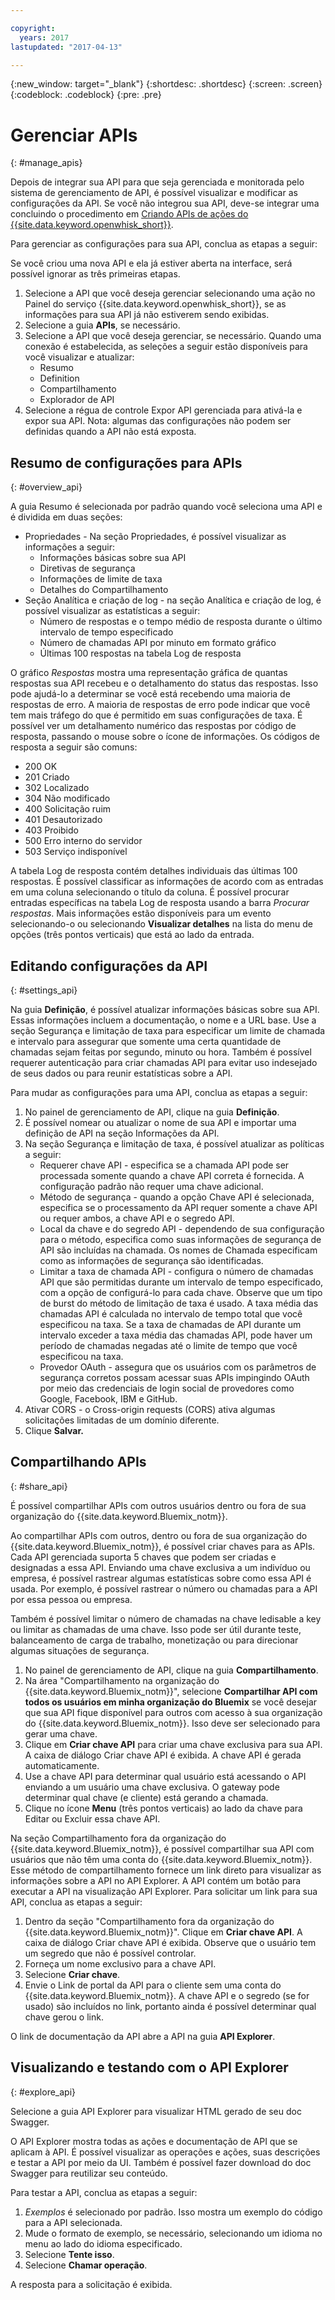 ```yaml
---

copyright:
  years: 2017
lastupdated: "2017-04-13"

---
```



{:new_window: target="_blank"}
{:shortdesc: .shortdesc}
{:screen: .screen}
{:codeblock: .codeblock}
{:pre: .pre}

# Gerenciar APIs
{: #manage_apis}

Depois de integrar sua API para que seja gerenciada e monitorada pelo sistema de gerenciamento de API, é possível visualizar e modificar as configurações da API. Se você não integrou sua API, deve-se integrar uma concluindo o procedimento em [Criando APIs de ações do {{site.data.keyword.openwhisk_short}}](manage_openwhisk_apis.html). 

Para gerenciar as configurações para sua API, conclua as etapas a seguir:

Se você criou uma nova API e ela já estiver aberta na interface, será possível ignorar as três primeiras etapas.

1. Selecione a API que você deseja gerenciar selecionando uma ação no Painel do serviço {{site.data.keyword.openwhisk_short}}, se as informações para sua API já não estiverem sendo exibidas.
2. Selecione a guia **APIs**, se necessário.
3. Selecione a API que você deseja gerenciar, se necessário. Quando uma conexão é estabelecida, as seleções a seguir estão disponíveis para você visualizar e atualizar:
    * Resumo
    * Definition
    * Compartilhamento
    * Explorador de API
4. Selecione a régua de controle Expor API gerenciada para ativá-la e expor sua API. Nota: algumas das configurações não podem ser definidas quando a API não está exposta.  

## Resumo de configurações para APIs
{: #overview_api}

A guia Resumo é selecionada por padrão quando você seleciona uma API e é dividida em duas seções:
* Propriedades - Na seção Propriedades, é possível visualizar as informações a seguir:
    * Informações básicas sobre sua API
	* Diretivas de segurança
	* Informações de limite de taxa
    * Detalhes do Compartilhamento
* Seção Analítica e criação de log - na seção Analítica e criação de log, é possível visualizar as estatísticas a seguir:
	* Número de respostas e o tempo médio de resposta durante o último intervalo de tempo especificado
    * Número de chamadas API por minuto em formato gráfico
    * Últimas 100 respostas na tabela Log de resposta
	
O gráfico *Respostas* mostra uma representação gráfica de quantas respostas sua API recebeu e o detalhamento do status das respostas. Isso pode ajudá-lo a determinar se você está recebendo uma maioria de respostas de erro. A maioria de respostas de erro pode indicar que você tem mais tráfego do que é permitido em suas configurações de taxa. É possível ver um detalhamento numérico das respostas por código de resposta, passando o mouse sobre o ícone de informações. Os códigos de resposta a seguir são comuns:
* 200 OK
* 201 Criado
* 302 Localizado
* 304 Não modificado
* 400 Solicitação ruim
* 401 Desautorizado
* 403 Proibido
* 500 Erro interno do servidor
* 503 Serviço indisponível

A tabela Log de resposta contém detalhes individuais das últimas 100 respostas. É possível classificar as informações de acordo com as entradas em uma coluna selecionando o título da coluna. É possível procurar entradas específicas na tabela Log de resposta usando a barra *Procurar respostas*. Mais informações estão disponíveis para um evento selecionando-o ou selecionando **Visualizar detalhes** na lista do menu de opções (três pontos verticais) que está ao lado da entrada.


## Editando configurações da API
{: #settings_api}

Na guia **Definição**, é possível atualizar informações básicas sobre sua API. Essas informações incluem a documentação, o nome e a URL base. Use a seção Segurança e limitação de taxa para especificar um limite de chamada e intervalo para assegurar que somente uma certa quantidade de chamadas sejam feitas por segundo, minuto ou hora. Também é possível requerer autenticação para criar chamadas API para evitar uso indesejado de seus dados ou para reunir estatísticas sobre a API.

Para mudar as configurações para uma API, conclua as etapas a seguir:

1. No painel de gerenciamento de API, clique na guia **Definição**.
2. É possível nomear ou atualizar o nome de sua API e importar uma definição de API na seção Informações da API.
3. Na seção Segurança e limitação de taxa, é possível atualizar as políticas a seguir:
    * Requerer chave API - especifica se a chamada API pode ser processada somente quando a chave API correta é fornecida. A configuração padrão não requer uma chave adicional.
    * Método de segurança - quando a opção Chave API é selecionada, especifica se o processamento da API requer somente a chave API ou requer ambos, a chave API e o segredo API.
    * Local da chave e do segredo API - dependendo de sua configuração para o método, especifica como suas informações de segurança de API são incluídas na chamada. Os nomes de Chamada especificam como as informações de segurança são identificadas.
    * Limitar a taxa de chamada API - configura o número de chamadas API que são permitidas durante um intervalo de tempo especificado, com a opção de configurá-lo para cada chave. Observe que um tipo de burst do método de limitação de taxa é usado. A taxa média das chamadas API é calculada no intervalo de tempo total que você especificou na taxa. Se a taxa de chamadas de API durante um intervalo exceder a taxa média das chamadas API, pode haver um período de chamadas negadas até o limite de tempo que você especificou na taxa.   
    * Provedor OAuth - assegura que os usuários com os parâmetros de segurança corretos possam acessar suas APIs impingindo OAuth por meio das credenciais de login social de provedores como Google, Facebook, IBM e GitHub.
4. Ativar CORS - o Cross-origin requests (CORS) ativa algumas solicitações limitadas de um domínio diferente.
5. Clique **Salvar.**

## Compartilhando APIs
{: #share_api}

É possível compartilhar APIs com outros usuários dentro ou fora de sua organização do {{site.data.keyword.Bluemix_notm}}.

Ao compartilhar APIs com outros, dentro ou fora de sua organização do {{site.data.keyword.Bluemix_notm}}, é possível criar chaves para as APIs. Cada API gerenciada suporta 5 chaves que podem ser criadas e designadas a essa API. Enviando uma chave exclusiva a um indivíduo ou empresa, é possível rastrear algumas estatísticas sobre como essa API é usada. Por exemplo, é possível rastrear o número ou chamadas para a API por essa pessoa ou empresa.

Também é possível limitar o número de chamadas na chave ledisable a key ou limitar as chamadas de uma chave. Isso pode ser útil durante teste, balanceamento de carga de trabalho, monetização ou para direcionar algumas situações de segurança.  

1. No painel de gerenciamento de API, clique na guia **Compartilhamento**.
2. Na área "Compartilhamento na organização do {{site.data.keyword.Bluemix_notm}}", selecione **Compartilhar API com todos os usuários em minha organização do Bluemix** se você desejar que sua API fique disponível para outros com acesso à sua organização do {{site.data.keyword.Bluemix_notm}}. Isso deve ser selecionado para gerar uma chave.
3. Clique em **Criar chave API** para criar uma chave exclusiva para sua API. A caixa de diálogo Criar chave API é exibida. A chave API é gerada automaticamente.
4. Use a chave API para determinar qual usuário está acessando o API enviando a um usuário uma chave exclusiva. O gateway pode determinar qual chave (e cliente) está gerando a chamada.
5. Clique no ícone **Menu** (três pontos verticais) ao lado da chave para Editar ou Excluir essa chave API.

Na seção Compartilhamento fora da organização do {{site.data.keyword.Bluemix_notm}}, é possível compartilhar sua API com usuários que não têm uma conta do {{site.data.keyword.Bluemix_notm}}. Esse método de compartilhamento fornece um link direto para visualizar as informações sobre a API no API Explorer. A API contém um botão para executar a API na visualização API Explorer. Para solicitar um link para sua API, conclua as etapas a seguir:

1. Dentro da seção "Compartilhamento fora da organização do {{site.data.keyword.Bluemix_notm}}". Clique em **Criar chave API**. A caixa de diálogo Criar chave API é exibida.
     Observe que o usuário tem um segredo que não é possível controlar.
2. Forneça um nome exclusivo para a chave API.
3. Selecione **Criar chave**. 
4. Envie o Link de portal da API para o cliente sem uma conta do {{site.data.keyword.Bluemix_notm}}. A chave API e o segredo (se for usado) são incluídos no link, portanto ainda é possível determinar qual chave gerou o link.
  
O link de documentação da API abre a API na guia **API Explorer**.

## Visualizando e testando com o API Explorer
{: #explore_api}

Selecione a guia API Explorer para visualizar HTML gerado de seu doc Swagger. 

O API Explorer mostra todas as ações e documentação de API que se aplicam à API. É possível visualizar as operações e ações, suas descrições e testar a API por meio da UI. Também é possível fazer download do doc Swagger para reutilizar seu conteúdo.

Para testar a API, conclua as etapas a seguir:
1. *Exemplos* é selecionado por padrão. Isso mostra um exemplo do código para a API selecionada.
2. Mude o formato de exemplo, se necessário, selecionando um idioma no menu ao lado do idioma especificado. 
3. Selecione **Tente isso**.
4. Selecione **Chamar operação**. 

A resposta para a solicitação é exibida.   
